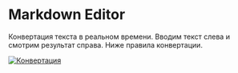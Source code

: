 # Markdown Editor

Конвертация текста в реальном времени. Вводим текст слева и смотрим результат справа.
Ниже правила конвертации.

[![Конвертация](https://ic.wampi.ru/2021/03/08/SNIMOK-EKRANA-2021-03-08-V-17.26.00.png)]()
